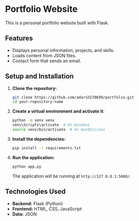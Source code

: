 # Portfolio Website

This is a personal portfolio website built with Flask.

## Features

- Displays personal information, projects, and skills.
- Loads content from JSON files.
- Contact form that sends an email.

## Setup and Installation

1.  **Clone the repository:**

    ```bash
    git clone https://github.com/adarsh270699/portfolio.git
    cd your-repository-name
    ```

2.  **Create a virtual environment and activate it:**

    ```bash
    python -m venv venv
    venv\Scripts\activate  # On Windows
    source venv/bin/activate  # On macOS/Linux
    ```

3.  **Install the dependencies:**

    ```bash
    pip install -r requirements.txt
    ```

4.  **Run the application:**

    ```bash
    python app.py
    ```

    The application will be running at `http://127.0.0.1:5000/`.

## Technologies Used

- **Backend:** Flask (Python)
- **Frontend:** HTML, CSS, JavaScript
- **Data:** JSON
